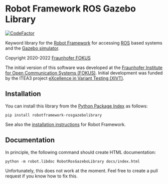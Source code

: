 # Robot Framework ROS Gazebo Library

[![CodeFactor](https://www.codefactor.io/repository/github/hielsnoppe/robotframework-rosgazebolibrary/badge)](https://www.codefactor.io/repository/github/hielsnoppe/robotframework-rosgazebolibrary)

Keyword library for the [Robot Framework](https://robotframework.org/) for accessing [ROS](https://www.ros.org/) based systems and the [Gazebo simulator](http://gazebosim.org/).

Copyright 2020-2022 [Fraunhofer FOKUS](https://www.fokus.fraunhofer.de/)

The initial version of this software was developed at the [Fraunhofer Institute for Open Communication Systems (FOKUS)](https://www.fokus.fraunhofer.de/).
Initial development was funded by the ITEA3 project [eXcellence in Variant Testing (XIVT)](https://itea4.org/project/xivt.html).

## Installation

You can install this library from the [Python Package Index](https://pypi.org/project/robotframework-rosgazebolibrary/) as follows:

    pip install robotframework-rosgazebolibrary

See also the [installation instructions](https://github.com/robotframework/robotframework/blob/master/INSTALL.rst) for Robot Framework.

## Documentation

In principle, the following command should create HTML documentation:

    python -m robot.libdoc RobotRosGazeboLibrary docs/index.html

Unfortunately, this does not work at the moment.
Feel free to create a pull request if you know how to fix this.